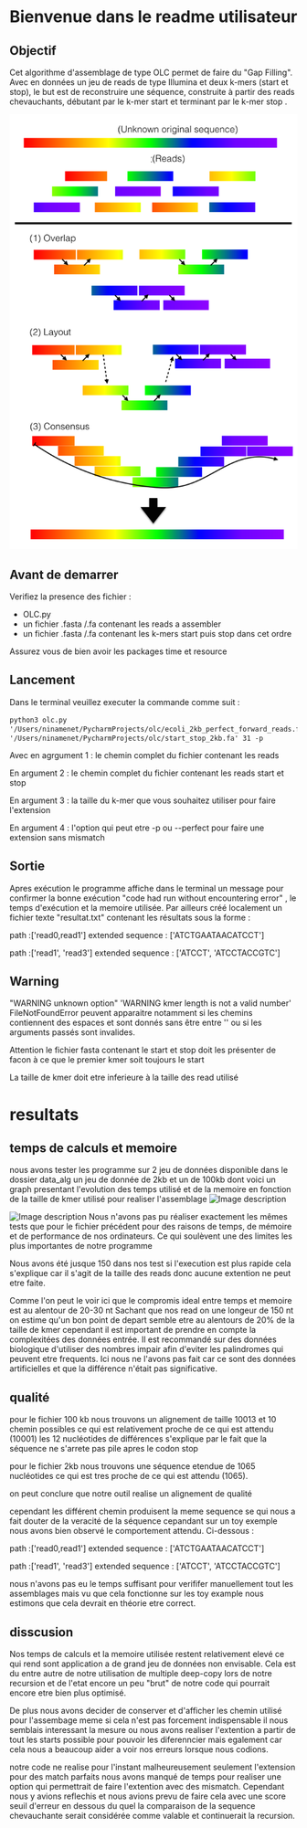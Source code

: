 # Bienvenue dans le readme utilisateur 

## Objectif 

Cet algorithme d'assemblage de type OLC permet de faire du "Gap Filling".
Avec en données un jeu de reads de type Illumina et deux k-mers (start et stop), le but est de
reconstruire une séquence, construite à partir des reads chevauchants, débutant par le k-mer start
 et terminant par le k-mer stop .
 
 ![Image description](https://github.com/m1-bioinfo-amu-01/Algo-OLC/blob/master/OLC%2COverlap-Layout-consensus.png)

## Avant de demarrer

Verifiez la presence des fichier :
- OLC.py
- un fichier .fasta /.fa contenant les reads a assembler 
- un fichier .fasta /.fa contenant les k-mers start puis stop dans cet ordre

Assurez vous de bien avoir les packages time et resource

## Lancement 
Dans le terminal veuillez executer la commande comme suit :
```
python3 olc.py '/Users/ninamenet/PycharmProjects/olc/ecoli_2kb_perfect_forward_reads.fasta' '/Users/ninamenet/PycharmProjects/olc/start_stop_2kb.fa' 31 -p
```
Avec en agrgument 1 : le chemin complet du fichier contenant les reads

En argument 2 : le chemin complet du fichier contenant les reads start et stop

En argument 3 : la taille du k-mer que vous souhaitez utiliser pour faire l'extension 

En argument 4 : l'option qui peut etre -p ou --perfect pour faire une extension sans mismatch
 
## Sortie
Apres exécution le programme affiche dans le terminal un message pour confirmer la bonne exécution "code had run without encountering error" , le temps d'exécution et la memoire utilisée. 
Par ailleurs créé localement un fichier texte "resultat.txt" contenant les résultats sous la forme :

path :['read0,read1']
extended sequence : ['ATCTGAATAACATCCT']

path :['read1', 'read3']
extended sequence : ['ATCCT', 'ATCCTACCGTC']

## Warning
"WARNING unknown option" 'WARNING kmer length is not a valid number' FileNotFoundError peuvent apparaitre notamment si les chemins contiennent des espaces et sont donnés sans être entre '' ou si les arguments passés sont invalides.

Attention le fichier fasta contenant le start et stop doit les présenter de facon à ce que le premier kmer soit toujours le start 

La taille de kmer doit etre inferieure à la taille des read utilisé

# resultats

## temps de calculs et memoire
nous avons tester les programme sur 2 jeu de données disponible dans le dossier data_alg 
un jeu de donnée de 2kb et un de 100kb dont voici un graph presentant l'evolution des temps utilisé et de la memoire en fonction de la taille de kmer utilisé pour realiser l'assemblage 
![Image description](link-to-image)


![Image description](link-to-image)
Nous n'avons pas pu réaliser exactement les mêmes tests que pour le fichier précédent pour des raisons de temps, de mémoire et de performance de nos ordinateurs. Ce qui soulèvent une des limites les plus importantes de notre programme

Nous avons été jusque 150 dans nos test si l'execution est plus rapide cela s'explique car il s'agit de la taille des reads donc aucune extention ne peut etre faite.

Comme l'on peut le voir ici que le compromis ideal entre temps et memoire est au alentour de 20-30 nt 
Sachant que nos read on une longeur de 150 nt on estime qu'un bon point de depart semble etre au alentours de 20% de la taille de kmer cependant il est important de prendre en compte la complexitées des données entrée. Il est recommandé sur des données biologique d'utiliser des nombres impair afin d'eviter les palindromes qui peuvent etre frequents. Ici nous ne l'avons pas fait car ce sont des données artificielles et que la différence n'était pas significative.

## qualité
pour le fichier 100 kb nous trouvons un alignement de taille 10013 et 10 chemin possibles ce qui est relativement proche de ce qui est attendu (10001) les 12 nucléotides de différences s'explique par le fait que la séquence ne s'arrete pas pile apres le codon stop 

pour le fichier 2kb nous trouvons une séquence etendue de 1065 nucléotides ce qui est tres proche de ce qui est attendu (1065).

on peut conclure que notre outil realise un alignement de qualité

cependant les différent chemin produisent la meme sequence se qui nous a fait douter de la veracité de la séquence cepandant sur un toy exemple nous avons bien observé le comportement attendu. Ci-dessous :

path :['read0,read1']
extended sequence : ['ATCTGAATAACATCCT']

path :['read1', 'read3']
extended sequence : ['ATCCT', 'ATCCTACCGTC']

nous n'avons pas eu le temps suffisant pour verififer manuellement tout les assemblages mais vu que cela fonctionne sur les toy example nous estimons que cela devrait en théorie etre correct.

## disscusion 

Nos temps de calculs et la memoire utilisée restent relativement elevé ce qui rend sont application a de grand jeu de données non envisable.
Cela est du entre autre de notre utilisation de multiple deep-copy lors de notre recursion et de l'etat encore un peu "brut" de notre code qui pourrait encore etre bien plus optimisé.

De plus nous avons decider de conserver et d'afficher les chemin utilisé pour l'assembage meme si cela n'est pas forcement indispensable il nous semblais interessant la mesure ou nous avons realiser l'extention a partir de tout les starts possible pour pouvoir les diferenncier mais egalement car cela nous a beaucoup aider a voir nos erreurs lorsque nous codions. 

notre code ne realise pour l'instant malheureusement seulement l'extension pour des match parfaits nous avons manqué de temps pour realiser une option qui permettrait de faire l'extention avec des mismatch. Cependant nous y avions reflechis et nous avions prevu de faire cela avec une score seuil d'erreur en dessous du quel la comparaison de la sequence chevauchante serait considérée comme valable et continuerait la recursion.

